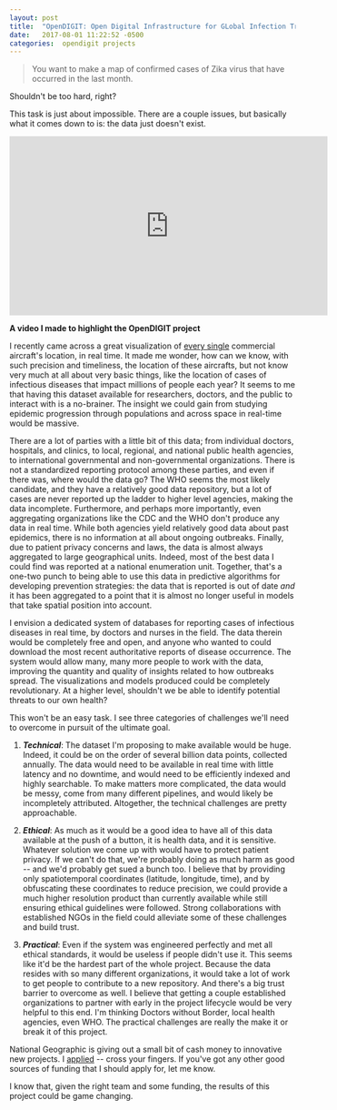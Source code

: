 ```yaml
---
layout: post
title:  "OpenDIGIT: Open Digital Infrastructure for GLobal Infection Tracking"
date:   2017-08-01 11:22:52 -0500
categories:  opendigit projects
---
```


<blockquote>
You want to make a map of confirmed cases of Zika virus that have occurred in the last month.
</blockquote>

Shouldn't be too hard, right?

This task is just about impossible. There are a couple issues, but basically what it comes down to is: the data just doesn't exist.

<iframe width="560" height="315" src="https://www.youtube.com/embed/OC27DpB49Dk" frameborder="0" allowfullscreen></iframe>

**A video I made to highlight the OpenDIGIT project**

I recently came across a great visualization of [every single](https://www.flightradar24.com/32.64,-80.74/4) commercial aircraft's location, in real time. It made me wonder, how can we know, with such precision and timeliness, the location of these aircrafts, but not know very much at all about very basic things, like the location of cases of infectious diseases that impact millions of people each year? It seems to me that having this dataset available for researchers, doctors, and the public to interact with is a no-brainer. The insight we could gain from studying epidemic progression through populations and across space in real-time would be massive.

There are a lot of parties with a little bit of this data; from individual doctors, hospitals, and clinics, to local, regional, and national public health agencies, to international governmental and non-governmental organizations. There is not a standardized reporting protocol among these parties, and even if there was, where would the data go? The WHO seems the most likely candidate, and they have a relatively good data repository, but a lot of cases are never reported up the ladder to higher level agencies, making the data incomplete. Furthermore, and perhaps more importantly, even aggregating organizations like the CDC and the WHO don't produce any data in real time. While both agencies yield relatively good data about past epidemics, there is no information at all about ongoing outbreaks. Finally, due to patient privacy concerns and laws, the data is almost always aggregated to large geographical units. Indeed, most of the best data I could find was reported at a national enumeration unit. Together, that's a one-two punch to being able to use this data in predictive algorithms for developing prevention strategies: the data that is reported is out of date *and* it has been aggregated to a point that it is almost no longer useful in models that take spatial position into account.

I envision a dedicated system of databases for reporting cases of infectious diseases in real time, by doctors and nurses in the field. The data therein would be completely free and open, and anyone who wanted to could download the most recent authoritative reports of disease occurrence. The system would allow many, many more people to work with the data, improving the quantity and quality of insights related to how outbreaks spread. The visualizations and models produced could be completely revolutionary. At a higher level, shouldn't we be able to identify potential threats to our own health?

This won't be an easy task. I see three categories of challenges we'll need to overcome in pursuit of the ultimate goal.

1. ***Technical***: The dataset I'm proposing to make available would be huge. Indeed, it could be on the order of several billion data points, collected annually. The data would need to be available in real time with little latency and no downtime, and would need to be efficiently indexed and highly searchable. To make matters more complicated, the data would be messy, come from many different pipelines, and would likely be incompletely attributed. Altogether, the technical challenges are pretty approachable.

2. ***Ethical***: As much as it would be a good idea to have all of this data available at the push of a button, it is health data, and it is sensitive. Whatever solution we come up with would have to protect patient privacy. If we can't do that, we're probably doing as much harm as good -- and we'd probably get sued a bunch too. I believe that by providing only spatiotemporal coordinates (latitude, longitude, time), and by obfuscating these coordinates to reduce precision, we could provide a much higher resolution product than currently available while still ensuring ethical guidelines were followed. Strong collaborations with established NGOs in the field could alleviate some of these challenges and build trust.

3. ***Practical***: Even if the system was engineered perfectly and met all ethical standards, it would be useless if people didn't use it. This seems like it'd be the hardest part of the whole project. Because the data resides with so many different organizations, it would take a lot of work to get people to contribute to a new repository. And there's a big trust barrier to overcome as well. I believe that getting a couple established organizations to partner with early in the project lifecycle would be very helpful to this end. I'm thinking Doctors without Border, local health agencies, even WHO. The practical challenges are really the make it or break it of this project.

National Geographic is giving out a small bit of cash money to innovative new projects. I [applied](http://www.natgeochasinggenius.com/video/347) -- cross your fingers. If you've got any other good sources of funding that I should apply for, let me know.

I know that, given the right team and some funding, the results of this project could be game changing.
